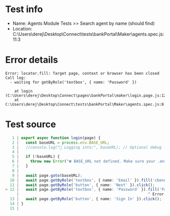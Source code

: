 # Test info

- Name: Agents Module Tests >> Search agent by name (should find)
- Location: C:\Users\derej\Desktop\Connect\tests\bankPortal\Maker\agents.spec.js:11:3

# Error details

```
Error: locator.fill: Target page, context or browser has been closed
Call log:
  - waiting for getByRole('textbox', { name: 'Password' })

    at login (C:\Users\derej\Desktop\Connect\pages\bankPortal\maker\login.page.js:12:57)
    at C:\Users\derej\Desktop\Connect\tests\bankPortal\Maker\agents.spec.js:8:5
```

# Test source

```ts
   1 | export async function login(page) {
   2 |   const baseURL = process.env.BASE_URL;
   3 |   //console.log("🔐 Logging into:", baseURL); // Optional debug log
   4 |
   5 |   if (!baseURL) {
   6 |     throw new Error("❌ BASE_URL not defined. Make sure your .env is loaded.");
   7 |   }
   8 |
   9 |   await page.goto(baseURL);
  10 |   await page.getByRole('textbox', { name: 'Email' }).fill('cbenewmaker@gmail.com');
  11 |   await page.getByRole('button', { name: 'Next' }).click();
> 12 |   await page.getByRole('textbox', { name: 'Password' }).fill('Password*1212');
     |                                                         ^ Error: locator.fill: Target page, context or browser has been closed
  13 |   await page.getByRole('button', { name: 'Sign In' }).click();
  14 | }
  15 |
```